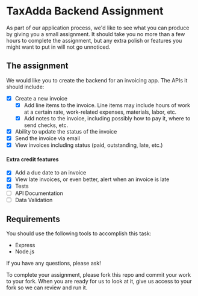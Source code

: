 # TaxAdda Backend Assignment

As part of our application process, we'd like to see what you can produce by giving you a small assignment. It should take you no more than a few hours to complete the assignment, but any extra polish or features you might want to put in will not go unnoticed.

## The assignment

We would like you to create the backend for an invoicing app. The APIs it should include:

- [x] Create a new invoice
  - [x] Add line items to the invoice. Line items may include hours of work at a certain rate, work-related expenses, materials, labor, etc.
  - [x] Add notes to the invoice, including possibly how to pay it, where to send checks, etc.
- [x] Ability to update the status of the invoice
- [x] Send the invoice via email
- [x] View invoices including status (paid, outstanding, late, etc.)

#### Extra credit features

- [x] Add a due date to an invoice
- [x] View late invoices, or even better, alert when an invoice is late
- [x] Tests
- [ ] API Documentation
- [ ] Data Validation

## Requirements

You should use the following tools to accomplish this task:

- Express
- Node.js

If you have any questions, please ask!

To complete your assignment, please fork this repo and commit your work to your fork. When you are ready for us to look at it, give us access to your fork so we can review and run it.
